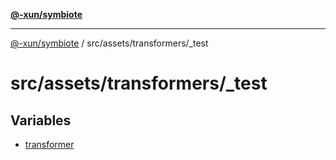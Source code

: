[**@-xun/symbiote**](../../../../README.md)

***

[@-xun/symbiote](../../../../README.md) / src/assets/transformers/\_test

# src/assets/transformers/\_test

## Variables

- [transformer](variables/transformer.md)

